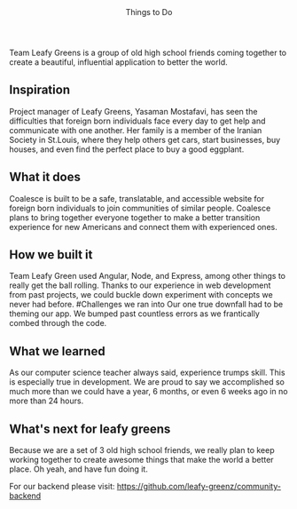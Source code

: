 <header>
Things to Do
</header>

Team Leafy Greens is a group of old high school friends coming together to create a beautiful, influential application to better the world.

## Inspiration
Project manager of Leafy Greens, Yasaman Mostafavi, has seen the difficulties that foreign born individuals face every day to get help and communicate with one another. Her family is a member of the Iranian Society in St.Louis, where they help others get cars, start businesses, buy houses, and even find the perfect place to buy a good eggplant.

## What it does
Coalesce is built to be a safe, translatable, and accessible website for foreign born individuals to join communities of similar people. Coalesce plans to bring together everyone together to make a better transition experience for new Americans and connect them with experienced ones.

## How we built it
Team Leafy Green used Angular, Node, and Express, among other things to really get the ball rolling. Thanks to our experience in web development from past projects, we could buckle down experiment with concepts we never had before.
#Challenges we ran into
Our one true downfall had to be theming our app. We bumped past countless errors as we frantically combed through the code.

## What we learned
As our computer science teacher always said, experience trumps skill. This is especially true in development. We are proud to say we accomplished so much more than we could have a year, 6 months, or even 6 weeks ago in no more than 24 hours.

## What's next for leafy greens
Because we are a set of 3 old high school friends, we really plan to keep working together to create awesome things that make the world a better place. Oh yeah, and have fun doing it.

For our backend please visit: https://github.com/leafy-greenz/community-backend
